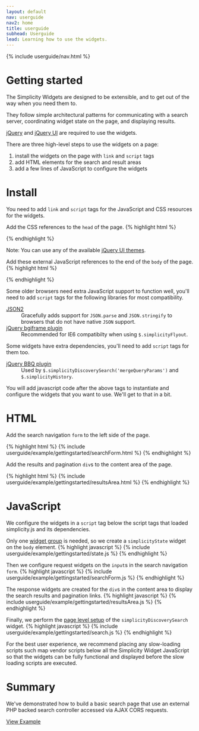 ```yaml
---
layout: default
nav: userguide
nav2: home
title: userguide
subhead: Userguide
lead: Learning how to use the widgets.
---
```


{% include userguide/nav.html %}

<div class="page-header">
  <h1>Getting started</h1>
</div>

The Simplicity Widgets are designed to be extensible, and to get out of the way when you need them to.

They follow simple architectural patterns for communicating with a search server, coordinating widget state on the page, and displaying results.

[jQuery](http://jquery.com/) and [jQuery UI](http://jqueryui.com/) are required to use the widgets.

There are three high-level steps to use the widgets on a page:

1. install the widgets on the page with `link` and `script` tags
2. add HTML elements for the search and result areas
3. add a few lines of JavaScript to configure the widgets

<div class="page-header">
  <h1>Install</h1>
</div>

You need to add `link` and `script` tags for the JavaScript and CSS resources for the widgets.

Add the CSS references to the `head` of the page.
{% highlight html %}
<link href="//ajax.googleapis.com/ajax/libs/jqueryui/{{site.jQueryUiRelease}}/themes/{{site.jQueryUiTheme}}/jquery-ui.css" rel="stylesheet">
<link href="//cdn.transparensee.com/simplicity/{{site.simplicityRelease}}/simplicity.min.css" rel="stylesheet">
{% endhighlight %}

Note: You can use any of the available [jQuery UI themes](http://jqueryui.com/themeroller/).

Add these external JavaScript references to the end of the `body` of the page.
{% highlight html %}
<script src="//ajax.googleapis.com/ajax/libs/jquery/{{site.jQueryRelease}}/jquery.min.js"></script>
<script src="//ajax.googleapis.com/ajax/libs/jqueryui/{{site.jQueryUiRelease}}/jquery-ui.min.js"></script>
<script src="//cdn.transparensee.com/simplicity/{{site.simplicityRelease}}/simplicity.min.js"></script>
{% endhighlight %}

Some older browsers need extra JavaScript support to function well, you'll need to add `script` tags for
the following libraries for most compatibility.

<dl>
    <dt><a href="https://github.com/douglascrockford/JSON-js">JSON2</a></dt>
    <dd>
        Gracefully adds support for <code>JSON.parse</code> and <code>JSON.stringify</code>
        to browsers that do not have native <code>JSON</code> support.
    </dd>
    <dt><a href="http://brandonaaron.net/code/bgiframe/docs">jQuery bgiframe plugin</a></dt>
    <dd>Recommended for IE6 compatibilty when using <code>$.simplicityFlyout</code>.</dd>
</dl>

Some widgets have extra dependencies, you'll need to add `script` tags for them too.

<dl>
    <dt><a href="http://benalman.com/projects/jquery-bbq-plugin/">jQuery BBQ plugin</a></dt>
    <dd>Used by <code>$.simplicityDiscoverySearch('mergeQueryParams')</code> and <code>$.simplicityHistory</code>.</dd>
</dl>

You will add javascript code after the above tags to instantiate and configure the widgets that you want to use. We'll get to that
in a bit.

<div class="page-header">
  <h1>HTML</h1>
</div>

Add the search navigation `form` to the left side of the page.

{% highlight html %}
{% include userguide/example/gettingstarted/searchForm.html %}
{% endhighlight %}

Add the results and pagination `div`s to the content area of the page.

{% highlight html %}
{% include userguide/example/gettingstarted/resultsArea.html %}
{% endhighlight %}

<div class="page-header">
  <h1>JavaScript</h1>
</div>

We configure the widgets in a `script` tag below the script tags that loaded simplicity.js and its dependencies.

Only one [widget group](/userguide/widgetgroups.html) is needed, so we create a `simplicityState` widget on the `body` element.
{% highlight javascript %}
{% include userguide/example/gettingstarted/state.js %}
{% endhighlight %}

Then we configure request widgets on the `input`s in the search navigation `form`.
{% highlight javascript %}
{% include userguide/example/gettingstarted/searchForm.js %}
{% endhighlight %}

The response widgets are created for the `div`s in the content area to display the search results and pagination links.
{% highlight javascript %}
{% include userguide/example/gettingstarted/resultsArea.js %}
{% endhighlight %}

Finally, we perform the [page level setup](/userguide/simplicityDiscoverySearch.html) of the `simplicityDiscoverySearch` widget.
{% highlight javascript %}
{% include userguide/example/gettingstarted/search.js %}
{% endhighlight %}

For the best user experience, we recommend placing any slow-loading scripts such map vendor scripts below all the Simplicity Widget
JavaScript so that the widgets can be fully functional and displayed before the slow loading scripts are executed.

<div class="page-header">
  <h1>Summary</h1>
</div>

We've demonstrated how to build a basic search page that use an external PHP backed search controller accessed via AJAX CORS requests.

<a href="/userguide/example/gettingstarted.html" class="btn btn-primary button-large">View Example</a>
